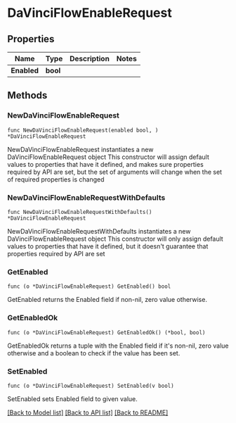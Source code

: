 # DaVinciFlowEnableRequest

## Properties

Name | Type | Description | Notes
------------ | ------------- | ------------- | -------------
**Enabled** | **bool** |  | 

## Methods

### NewDaVinciFlowEnableRequest

`func NewDaVinciFlowEnableRequest(enabled bool, ) *DaVinciFlowEnableRequest`

NewDaVinciFlowEnableRequest instantiates a new DaVinciFlowEnableRequest object
This constructor will assign default values to properties that have it defined,
and makes sure properties required by API are set, but the set of arguments
will change when the set of required properties is changed

### NewDaVinciFlowEnableRequestWithDefaults

`func NewDaVinciFlowEnableRequestWithDefaults() *DaVinciFlowEnableRequest`

NewDaVinciFlowEnableRequestWithDefaults instantiates a new DaVinciFlowEnableRequest object
This constructor will only assign default values to properties that have it defined,
but it doesn't guarantee that properties required by API are set

### GetEnabled

`func (o *DaVinciFlowEnableRequest) GetEnabled() bool`

GetEnabled returns the Enabled field if non-nil, zero value otherwise.

### GetEnabledOk

`func (o *DaVinciFlowEnableRequest) GetEnabledOk() (*bool, bool)`

GetEnabledOk returns a tuple with the Enabled field if it's non-nil, zero value otherwise
and a boolean to check if the value has been set.

### SetEnabled

`func (o *DaVinciFlowEnableRequest) SetEnabled(v bool)`

SetEnabled sets Enabled field to given value.



[[Back to Model list]](../README.md#documentation-for-models) [[Back to API list]](../README.md#documentation-for-api-endpoints) [[Back to README]](../README.md)


